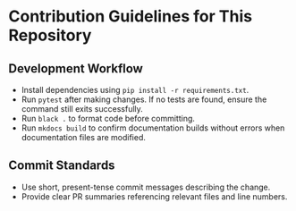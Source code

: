 # Contribution Guidelines for This Repository

## Development Workflow

- Install dependencies using `pip install -r requirements.txt`.
- Run `pytest` after making changes. If no tests are found, ensure the command still exits successfully.
- Run `black .` to format code before committing.
- Run `mkdocs build` to confirm documentation builds without errors when documentation files are modified.

## Commit Standards

- Use short, present-tense commit messages describing the change.
- Provide clear PR summaries referencing relevant files and line numbers.

